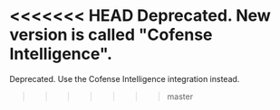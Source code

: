 <<<<<<< HEAD
Deprecated. New version is called "Cofense Intelligence".
=======
Deprecated. Use the Cofense Intelligence integration instead.
>>>>>>> master
